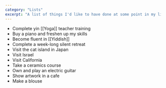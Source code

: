 ```yaml
---
category: "Lists"
excerpt: "A list of things I'd like to have done at some point in my life"
---
```

- Complete yin [[Yoga]] teacher training
- Buy a piano and freshen up my skills
- Become fluent in [[Yiddish]]
- Complete a week-long silent retreat
- Visit the cat island in Japan
- Visit Israel
- Visit California
- Take a ceramics course
- Own and play an electric guitar
- Show artwork in a cafe
- Make a blouse